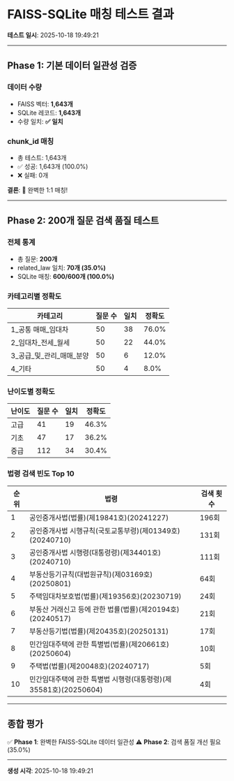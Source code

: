 # FAISS-SQLite 매칭 테스트 결과

**테스트 일시**: 2025-10-18 19:49:21

---

## Phase 1: 기본 데이터 일관성 검증

### 데이터 수량
- FAISS 벡터: **1,643개**
- SQLite 레코드: **1,643개**
- 수량 일치: **✅ 일치**

### chunk_id 매칭
- 총 테스트: 1,643개
- ✅ 성공: 1,643개 (100.0%)
- ❌ 실패: 0개

**결론**: 🎉 완벽한 1:1 매칭!

---

## Phase 2: 200개 질문 검색 품질 테스트

### 전체 통계
- 총 질문: **200개**
- related_law 일치: **70개 (35.0%)**
- SQLite 매칭: **600/600개 (100.0%)**

### 카테고리별 정확도

| 카테고리 | 질문 수 | 일치 | 정확도 |
|---------|--------|------|--------|
| 1_공통 매매_임대차 | 50 | 38 | 76.0% |
| 2_임대차_전세_월세 | 50 | 22 | 44.0% |
| 3_공급_및_관리_매매_분양 | 50 | 6 | 12.0% |
| 4_기타 | 50 | 4 | 8.0% |

### 난이도별 정확도

| 난이도 | 질문 수 | 일치 | 정확도 |
|--------|--------|------|--------|
| 고급 | 41 | 19 | 46.3% |
| 기초 | 47 | 17 | 36.2% |
| 중급 | 112 | 34 | 30.4% |

### 법령 검색 빈도 Top 10

| 순위 | 법령 | 검색 횟수 |
|------|------|----------|
| 1 | 공인중개사법(법률)(제19841호)(20241227) | 196회 |
| 2 | 공인중개사법 시행규칙(국토교통부령)(제01349호)(20240710) | 131회 |
| 3 | 공인중개사법 시행령(대통령령)(제34401호)(20240710) | 111회 |
| 4 | 부동산등기규칙(대법원규칙)(제03169호)(20250801) | 64회 |
| 5 | 주택임대차보호법(법률)(제19356호)(20230719) | 24회 |
| 6 | 부동산 거래신고 등에 관한 법률(법률)(제20194호)(20240517) | 21회 |
| 7 | 부동산등기법(법률)(제20435호)(20250131) | 17회 |
| 8 | 민간임대주택에 관한 특별법(법률)(제20661호)(20250604) | 10회 |
| 9 | 주택법(법률)(제20048호)(20240717) | 5회 |
| 10 | 민간임대주택에 관한 특별법 시행령(대통령령)(제35581호)(20250604) | 4회 |

---

## 종합 평가

✅ **Phase 1**: 완벽한 FAISS-SQLite 데이터 일관성
⚠️ **Phase 2**: 검색 품질 개선 필요 (35.0%)

---

**생성 시각**: 2025-10-18 19:49:21
